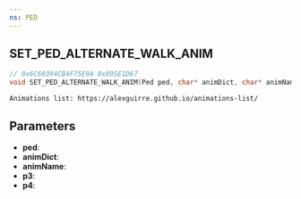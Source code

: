 ```yaml
---
ns: PED
---
```

## SET_PED_ALTERNATE_WALK_ANIM

```c
// 0x6C60394CB4F75E9A 0x895E1D67
void SET_PED_ALTERNATE_WALK_ANIM(Ped ped, char* animDict, char* animName, float p3, BOOL p4);
```

```
Animations list: https://alexguirre.github.io/animations-list/  
```

## Parameters
* **ped**: 
* **animDict**: 
* **animName**: 
* **p3**: 
* **p4**: 

